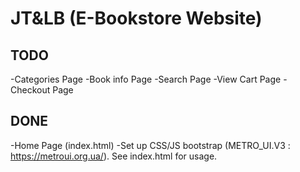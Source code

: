 # JT&LB (E-Bookstore Website)
## TODO

-Categories Page
-Book info Page
-Search Page
-View Cart Page
-Checkout Page

## DONE

-Home Page (index.html)
-Set up CSS/JS bootstrap (METRO_UI.V3 : https://metroui.org.ua/). See index.html for usage.
